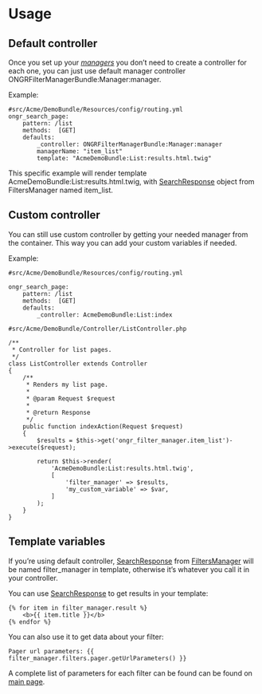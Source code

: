 Usage
=====

Default controller
------------------

Once you set up your [*managers*] you don’t need to create a controller
for each one, you can just use default manager controller
ONGRFilterManagerBundle:Manager:manager.

Example:

``` {.sourceCode .yaml}
#src/Acme/DemoBundle/Resources/config/routing.yml
ongr_search_page:
    pattern: /list
    methods:  [GET]
    defaults:
        _controller: ONGRFilterManagerBundle:Manager:manager
        managerName: "item_list"
        template: "AcmeDemoBundle:List:results.html.twig"
```

This specific example will render template
AcmeDemoBundle:List:results.html.twig, with [SearchResponse] object from
FiltersManager named item\_list.

Custom controller
-----------------

You can still use custom controller by getting your needed manager from
the container. This way you can add your custom variables if needed.

Example:

``` {.sourceCode .yaml}
#src/Acme/DemoBundle/Resources/config/routing.yml

ongr_search_page:
    pattern: /list
    methods:  [GET]
    defaults:
        _controller: AcmeDemoBundle:List:index
```

``` {.sourceCode .php}
#src/Acme/DemoBundle/Controller/ListController.php

/**
 * Controller for list pages.
 */
class ListController extends Controller
{
    /**
     * Renders my list page.
     *
     * @param Request $request
     *
     * @return Response
     */
    public function indexAction(Request $request)
    {
        $results = $this->get('ongr_filter_manager.item_list')->execute($request);

        return $this->render(
            'AcmeDemoBundle:List:results.html.twig',
            [
                'filter_manager' => $results,
                'my_custom_variable' => $var,
            ]
        );
    }
}
```

Template variables
------------------

If you’re using default controller, [SearchResponse] from
[FiltersManager] will be named filter\_manager in template, otherwise
it’s whatever you call it in your controller.

You can use [SearchResponse] to get results in your template:

``` {.sourceCode .twig}
{% for item in filter_manager.result %}
    <b>{{ item.title }}</b>
{% endfor %}
```

You can also use it to get data about your filter:

``` {.sourceCode .twig}
Pager url parameters: {{ filter_manager.filters.pager.getUrlParameters() }}
```

A complete list of parameters for each filter can be found can be found
on [main page].

  [*managers*]: manager.html
  [SearchResponse]: https://github.com/ongr-io/FilterManagerBundle/blob/master/Search/SearchResponse.php
  [FiltersManager]: https://github.com/ongr-io/FilterManagerBundle/blob/master/Search/FiltersManager.php
  [main page]: index.html#filters